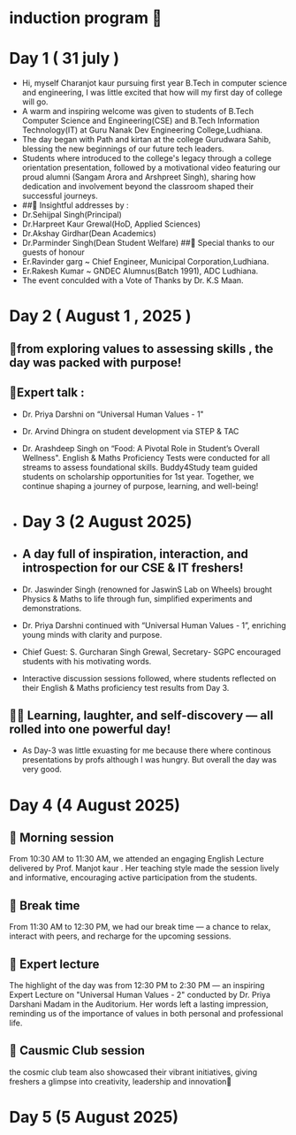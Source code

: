 # induction program 🎉
# Day 1 ( 31 july ) 
 - Hi, myself Charanjot kaur pursuing first year B.Tech in computer science and engineering, I was little excited that how will my first day of college will go.
 - A warm and inspiring welcome was given to students of B.Tech Computer Science and Engineering(CSE) and B.Tech Information Technology(IT) at Guru Nanak Dev Engineering College,Ludhiana.
 - The day began with Path and kirtan at the college Gurudwara Sahib, blessing the new beginnings of our future tech leaders.
 - Students where introduced to the college's legacy through a college orientation presentation, followed by a motivational video featuring our proud alumni (Sangam Arora and Arshpreet Singh), sharing how dedication and involvement beyond the classroom shaped their successful journeys.
 - ##🌈 Insightful addresses by :
 - Dr.Sehijpal Singh(Principal)
 - Dr.Harpreet Kaur Grewal(HoD, Applied Sciences)
 - Dr.Akshay Girdhar(Dean Academics)
 - Dr.Parminder Singh(Dean Student Welfare)
 ##💫 Special thanks to our guests of honour 
 - Er.Ravinder garg ~ Chief Engineer, Municipal Corporation,Ludhiana.
 - Er.Rakesh Kumar ~ GNDEC Alumnus(Batch 1991), ADC Ludhiana. 
 - The event conculded with a Vote of Thanks by Dr. K.S Maan.
 # Day 2 ( August 1 , 2025 )
## 🌟from exploring values to assessing skills , the day was packed with purpose!
## 🌠Expert talk : 
- Dr. Priya Darshni on “Universal Human Values - 1"
  
- Dr. Arvind Dhingra on student development via STEP & TAC

- Dr. Arashdeep Singh on “Food: A Pivotal Role in Student’s Overall Wellness". English & Maths Proficiency Tests were conducted for all streams to assess foundational skills. Buddy4Study team guided students on scholarship opportunities for 1st year. Together, we continue shaping a journey of purpose, learning, and well-being!
- # Day 3 (2 August 2025)
- ## A day full of inspiration, interaction, and introspection for our CSE & IT freshers!
  
- Dr. Jaswinder Singh (renowned for JaswinS Lab on Wheels) brought Physics & Maths to life through fun, simplified experiments and demonstrations.

- Dr. Priya Darshni continued with “Universal Human Values - 1”, enriching young minds with clarity and purpose.

- Chief Guest: S. Gurcharan Singh Grewal, Secretary- SGPC encouraged students with his motivating words.

- Interactive discussion sessions followed, where students reflected on their English & Maths proficiency test results from Day 3.
## 🚀💫 Learning, laughter, and self-discovery — all rolled into one powerful day! 
- As Day-3 was little exuasting for me because there where continous presentations by profs although I was hungry. But overall the day was very good.
# Day 4 (4 August 2025)
## 🌄 Morning session 
From 10:30 AM to 11:30 AM, we attended an engaging English Lecture delivered by Prof. Manjot kaur .
Her teaching style made the session lively and informative, encouraging active participation from the students.

## 🌸 Break time 
From 11:30 AM to 12:30 PM, we had our break time — a chance to relax, interact with peers, and recharge for the upcoming sessions.
## 🌠 Expert lecture 
The highlight of the day was from 12:30 PM to 2:30 PM — an inspiring Expert Lecture on "Universal Human Values - 2" conducted by Dr. Priya Darshani Madam in the Auditorium.
Her words left a lasting impression, reminding us of the importance of values in both personal and professional life.
## 🎉 Causmic Club session 
the cosmic club team also showcased their vibrant initiatives, giving freshers a glimpse into creativity, leadership and innovation🚀
# Day 5 (5 August 2025) 
